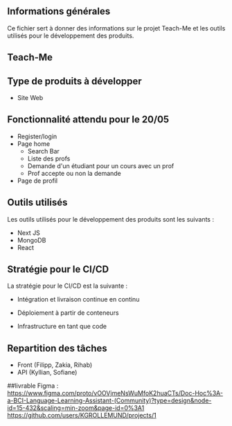 ## Informations générales

Ce fichier sert à donner des informations sur le projet Teach-Me et les outils utilisés pour le développement des produits.

## Teach-Me

## Type de produits à développer

- Site Web

## Fonctionnalité attendu pour le 20/05

- Register/login
- Page home
    - Search Bar
    - Liste des profs
    - Demande d'un étudiant pour un cours avec un prof 
    - Prof accepte ou non la demande
- Page de profil


## Outils utilisés

Les outils utilisés pour le développement des produits sont les suivants :

- Next JS
- MongoDB 
- React

## Stratégie pour le CI/CD

La stratégie pour le CI/CD est la suivante :

- Intégration et livraison continue en continu

- Déploiement à partir de conteneurs 

- Infrastructure en tant que code

## Repartition des tâches 

- Front (Filipp, Zakia, Rihab)
- API (Kyllian, Sofiane)

##livrable Figma : 
https://www.figma.com/proto/vOOVjmeNsWuMfoK2huaCTs/Doc-Hoc%3A-a-BCI-Language-Learning-Assistant-(Community)?type=design&node-id=15-432&scaling=min-zoom&page-id=0%3A1
https://github.com/users/KGROLLEMUND/projects/1
